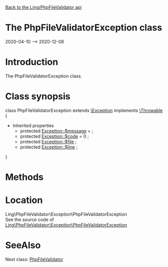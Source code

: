 [Back to the Ling/PhpFileValidator api](https://github.com/lingtalfi/PhpFileValidator/blob/master/doc/api/Ling/PhpFileValidator.md)



The PhpFileValidatorException class
================
2020-04-10 --> 2020-12-08






Introduction
============

The PhpFileValidatorException class.



Class synopsis
==============


class <span class="pl-k">PhpFileValidatorException</span> extends [\Exception](http://php.net/manual/en/class.exception.php) implements [\Throwable](http://php.net/manual/en/class.throwable.php) {

- Inherited properties
    - protected  [Exception::$message](#property-message) =  ;
    - protected  [Exception::$code](#property-code) = 0 ;
    - protected  [Exception::$file](#property-file) ;
    - protected  [Exception::$line](#property-line) ;

}






Methods
==============






Location
=============
Ling\PhpFileValidator\Exception\PhpFileValidatorException<br>
See the source code of [Ling\PhpFileValidator\Exception\PhpFileValidatorException](https://github.com/lingtalfi/PhpFileValidator/blob/master/Exception/PhpFileValidatorException.php)



SeeAlso
==============
Next class: [PhpFileValidator](https://github.com/lingtalfi/PhpFileValidator/blob/master/doc/api/Ling/PhpFileValidator/PhpFileValidator.md)<br>
